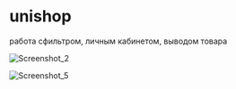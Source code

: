 # unishop

работа сфильтром, личным кабинетом, выводом товара 

![Screenshot_2](https://user-images.githubusercontent.com/96320343/166972635-2e15382f-ce3e-40ac-b5e7-e216ac24c402.png)

![Screenshot_5](https://user-images.githubusercontent.com/96320343/166972839-a780e001-c31e-44da-aa25-a22757630cd5.png)

